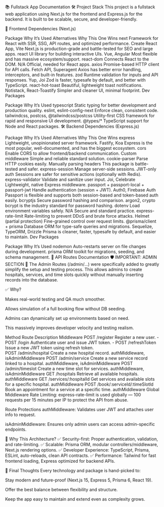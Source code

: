 📚 Fullstack App Documentation
🛠️ Project Stack
This project is a fullstack web application using Next.js for the frontend and Express.js for the backend.
It is built to be scalable, secure, and developer-friendly.

🧩 Frontend Dependencies (Next.js)

Package	Why It’s Used	Alternatives	Why This One Wins
next	Framework for React with SSR, SSG, API routes, and optimized performance.	Create React App, Vite	Next.js is production-grade and battle-tested for SEO and large apps.
react	UI library for building interactive UIs.	Vue, Angular	Most flexible and has massive ecosystem/support.
react-dom	Connects React to the DOM.	N/A	Official, needed for React apps.
axios	Promise-based HTTP client for API calls.	Fetch API, Superagent	Axios has better error handling, interceptors, and built-in features.
zod	Runtime validation for inputs and API responses.	Yup, Joi	Zod is faster, typesafe by default, and better with TypeScript.
react-hot-toast	Beautiful, lightweight toast notifications.	Notistack, React-Toastify	Simpler and cleaner UI, minimal footprint.
Dev Packages

Package	Why It’s Used
typescript	Static typing for better development and production quality.
eslint, eslint-config-next	Enforce clean, consistent code.
tailwindcss, postcss, @tailwindcss/postcss	Utility-first CSS framework for rapid and responsive UI development.
@types/*	TypeScript support for Node and React packages.
🛠️ Backend Dependencies (Express.js)

Package	Why It’s Used	Alternatives	Why This One Wins
express	Lightweight, unopinionated server framework.	Fastify, Koa	Express is the most popular, well-documented, and has the biggest ecosystem.
cors	Enable CORS to allow frontend/backend communication.	Custom middleware	Simple and reliable standard solution.
cookie-parser	Parse HTTP cookies easily.	Manually parsing headers	This package is battle-tested and safer.
express-session	Manage server-side sessions.	JWT-only auth	Sessions are safer for sensitive actions (optionally with Redis).
express-validator	Validate and sanitize user input.	Joi, Celebrate	Lightweight, native Express middleware.
passport + passport-local + passport-jwt	Handle authentication (session + JWT).	Auth0, Firebase Auth	Passport is flexible and supports both session-based and token-based auth easily.
bcryptjs	Secure password hashing and comparison.	argon2, crypto	bcrypt is the industry standard for password hashing.
dotenv	Load environment variables safely.	N/A	Secure and standard practice.
express-rate-limit	Rate-limiting to prevent DDoS and brute force attacks.	Helmet (partial protection)	Fine-grained control over request limits.
@prisma/client + prisma	Database ORM for type-safe queries and migrations.	Sequelize, TypeORM, Drizzle	Prisma is cleaner, faster, typesafe by default, and easier to maintain.
Dev Packages

Package	Why It’s Used
nodemon	Auto-restarts server on file changes during development.
prisma	ORM toolkit for migrations, seeding, and schema management.
🚦 API Routes Documentation
🛡️ IMPORTANT: ADMIN SECTION
🚨 The Admin Routes (/admin/...) were specifically added to greatly simplify the setup and testing process.
This allows admins to create hospitals, services, and time slots quickly without manually inserting records into the database.

✅ Why?

Makes real-world testing and QA much smoother.

Allows simulation of a full booking flow without DB seeding.

Admins can dynamically set up environments based on need.

This massively improves developer velocity and testing realism.

Method	Route	Description	Middleware
POST	/register	Register a new user.	-
POST	/login	Authenticate user and issue JWT token.	-
POST	/refreshToken	Issue a new JWT token using refresh token.	
POST	/admin/hospital	Create a new hospital record.	authMiddleware, isAdminMiddleware
POST	/admin/service	Create a new service record linked to a hospital.	authMiddleware, isAdminMiddleware
POST	/admin/timeslot	Create a new time slot for services.	authMiddleware, isAdminMiddleware
GET	/hospitals	Retrieve all available hospitals.	authMiddleware
GET	/services/:hospitalId	Get services and available slots for a specific hospital.	authMiddleware
POST	/book/:serviceId/:timeSlotId	Book an appointment for a service at a specific time.	authMiddleware
Global Middleware
Rate Limiting:
express-rate-limit is used globally — 100 requests per 15 minutes per IP to protect the API from abuse.

Route Protections
authMiddleware: Validates user JWT and attaches user info to request.

isAdminMiddleware: Ensures only admin users can access admin-specific endpoints.

🧠 Why This Architecture?
✅ Security-first: Proper authentication, validation, and rate-limiting.
✅ Scalable: Prisma ORM, modular controllers/middleware, Next.js rendering options.
✅ Developer Experience: TypeScript, Prisma, ESLint, auto-reloads, clean API contracts.
✅ Performance: Tailwind for fast frontend loading, Express optimized for backend APIs.

🚀 Final Thoughts
Every technology and package is hand-picked to:

Stay modern and future-proof (Next.js 15, Express 5, Prisma 6, React 19).

Offer the best balance between flexibility and structure.

Keep the app easy to maintain and extend even as complexity grows.
